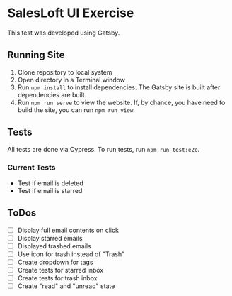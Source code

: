 # SalesLoft UI Exercise
This test was developed using Gatsby.

## Running Site
1. Clone repository to local system
2. Open directory in a Terminal window
3. Run `npm install` to install dependencies. The Gatsby site is built after dependencies are built.
4. Run `npm run serve` to view the website. If, by chance, you have need to build the site, you can run `npm run view`.

## Tests
All tests are done via Cypress. To run tests, run `npm run test:e2e`. 

### Current Tests
- Test if email is deleted
- Test if email is starred

## ToDos
- [ ] Display full email contents on click
- [ ] Display starred emails
- [ ] Displayed trashed emails
- [ ] Use icon for trash instead of "Trash"
- [ ] Create dropdown for tags
- [ ] Create tests for starred inbox
- [ ] Create tests for trash inbox
- [ ] Create "read" and "unread" state
